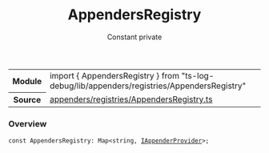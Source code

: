 <header class="symbol-info-header">    <h1 id="appendersregistry">AppendersRegistry</h1>    <label class="symbol-info-type-label const">Constant</label>    <label class="api-type-label private">private</label>  </header>
<section class="symbol-info">      <table class="is-full-width">        <tbody>        <tr>          <th>Module</th>          <td>            <div class="lang-typescript">                <span class="token keyword">import</span> { AppendersRegistry }                 <span class="token keyword">from</span>                 <span class="token string">"ts-log-debug/lib/appenders/registries/AppendersRegistry"</span>                            </div>          </td>        </tr>        <tr>          <th>Source</th>          <td>            <a href="https://github.com/romakita/log-debug/blob/v4.0.3/src/appenders/registries/AppendersRegistry.ts#L0-L0">                appenders/registries/AppendersRegistry.ts            </a>        </td>        </tr>                </tbody>      </table>    </section>

### Overview

<pre><code class="typescript-lang"><span class="token keyword">const</span> AppendersRegistry<span class="token punctuation">:</span> Map<<span class="token keyword">string</span><span class="token punctuation">,</span> <a href="#api/common/appenders/iappenderprovider"><span class="token">IAppenderProvider</span></a>><span class="token punctuation">;</span></code></pre>
